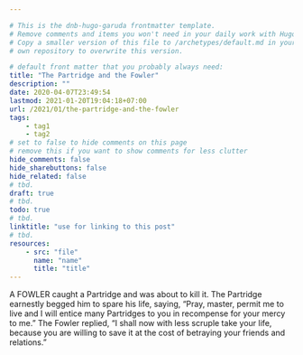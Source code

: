 ```yaml
---

# This is the dnb-hugo-garuda frontmatter template. 
# Remove comments and items you won't need in your daily work with Hugo.
# Copy a smaller version of this file to /archetypes/default.md in your
# own repository to overwrite this version.

# default front matter that you probably always need:
title: "The Partridge and the Fowler"
description: ""
date: 2020-04-07T23:49:54
lastmod: 2021-01-20T19:04:18+07:00
url: /2021/01/the-partridge-and-the-fowler
tags:
    - tag1
    - tag2
# set to false to hide comments on this page
# remove this if you want to show comments for less clutter
hide_comments: false
hide_sharebuttons: false
hide_related: false
# tbd.
draft: true
# tbd.
todo: true
# tbd.
linktitle: "use for linking to this post"
# tbd.
resources:
    - src: "file"
      name: "name"
      title: "title"
---
```

A FOWLER caught a Partridge and was about to kill it. The Partridge earnestly begged him to spare his life, saying, “Pray, master, permit me to live and I will entice many Partridges to you in recompense for your mercy to me.” The Fowler replied, “I shall now with less scruple take your life, because you are willing to save it at the cost of betraying your friends and relations.”
